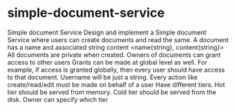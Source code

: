 # simple-document-service
Simple document Service      Design and implement a Simple document Service where users can create documents and read the same. A document has a name and associated string content &lt;name{string}, content{string}>          All documents are private when created.     Owners of documents can grant access to other users     Grants  can be made at global level as well. For example, if access is granted globally, then every user should have access to that document.     Username will be just a string. Every action like create/read/edit must be made on behalf of a user     Have different tiers. Hot tier should be served from memory. Cold tier should be served from the disk. Owner can specify which tier
